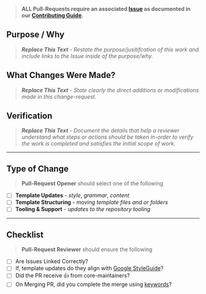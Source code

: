 > __ALL Pull-Requests require an associated [Issue](https://github.com/thegooddocsproject/templates/issues?q=is%3Aissue+is%3Aopen+sort%3Aupdated-desc) as documented in our [Contributing Guide](https://github.com/thegooddocsproject/templates/blob/master/contribute.md#contributing).__

## Purpose / Why

> _**Replace This Text** - Restate the purpose/jusitifcation of this work and include links to the Issue inside of the purpose/why._

## What Changes Were Made?

> _**Replace This Text** - State clearly the direct additions or modifications made in this change-request._

## Verification

> _**Replace This Text** - Document the details that help a reviewer understand what steps or actions should be taken in-order to verify the work is completed and satisfies the initial scope of work._

---

## Type of Change

> __Pull-Request Opener__ should select one of the following

* [ ] __Template Updates__ - _style_, _grammar_, _content_
* [ ] __Template Structuring__ - _moving template files and or folders_
* [ ] __Tooling & Support__ - _updates to the repository tooling_

---

## Checklist

> __Pull-Request Reviewer__ should ensure the following

* [ ] Are Issues Linked Correctly?
* [ ] If, template updates do they align with [Google StyleGuide]()?
* [ ] Did the PR receive :+1: from core-maintainers?
* [ ] On Merging PR, did you complete the merge using [keywords](https://help.github.com/en/github/managing-your-work-on-github/linking-a-pull-request-to-an-issue#manually-linking-a-pull-request-to-an-issue)?
